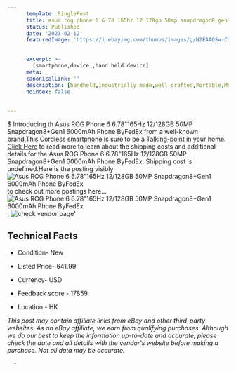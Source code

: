 ```yaml
---
      template: SinglePost
      title: asus rog phone 6 6 78 165hz 12 128gb 50mp snapdragon8 gen1 6000mah phone byfedex
      status: Published
      date: '2023-02-12'
      featuredImage: 'https://i.ebayimg.com/thumbs/images/g/N2EAAOSw-Ctix-V2/s-l225.jpg'
       

      excerpt: >-
        [smartphone,device ,hand held device]
      meta:
      canonicalLink: ''
      description: [handheld,industrially made,well crafted,Portable,Mobile,Compact,Convenient,Lightweight,Maneuverable,Man-portable,Miniature,Carriable,Hand-held,Light,Holdable,Transportable,Mobile device,Pocket-sized,On-the-go,Wireless,Cordless,Compact size,Convenient size, smartphone,device ,hand held device]
      noindex: false
      

---
```

$
      Introducing th Asus ROG Phone 6 6.78"165Hz 12/128GB 50MP Snapdragon8+Gen1 6000mAh Phone ByFedEx from a well-known brand.This Cordless smartphone is sure to be a Talking-point in your home. [Click Here](https://www.ebay.com/itm/334638760389?hash=item4dea0641c5%3Ag%3AN2EAAOSw-Ctix-V2&mkevt=1&mkcid=1&mkrid=711-53200-19255-0&campid=%253CePNCampaignId%253E&customid=%253CreferenceId%253E&toolid=10049) to read more to learn about the shipping costs and additional details for the Asus ROG Phone 6 6.78"165Hz 12/128GB 50MP Snapdragon8+Gen1 6000mAh Phone ByFedEx. Shipping cost is undefined.Here is the posting visibly ![Asus ROG Phone 6 6.78"165Hz 12/128GB 50MP Snapdragon8+Gen1 6000mAh Phone ByFedEx](https://i.ebayimg.com/thumbs/images/g/N2EAAOSw-Ctix-V2/s-l225.jpg) to check out more postings here... ![Asus ROG Phone 6 6.78"165Hz 12/128GB 50MP Snapdragon8+Gen1 6000mAh Phone ByFedEx](https://i.ebayimg.com/images/g/N2EAAOSw-Ctix-V2/s-l960.jpg), ![check vendor page](https://origin-galleryplus.ebayimg.com/ws/web/334638760389_2_0_1/225x225.jpg,https://origin-galleryplus.ebayimg.com/ws/web/334638760389_3_0_1/225x225.jpg,https://origin-galleryplus.ebayimg.com/ws/web/334638760389_4_0_1/225x225.jpg)'

      

 ## Technical Facts 



     
      

 - Condition- New 


      

 - Listed Price- 641.99 


      

 - Currency- USD 


      

 - Feedback score - 17859 


      

 - Location - HK 


      
      

 *_This post may contain affiliate links from eBay and other third-party websites. As an eBay affiliate, we earn from qualifying purchases. Although we do our best to keep the information up-to-date and accurate, please check the date and all details with the vendor's website before making a purchase. Not all data may be accurate._*




      -
